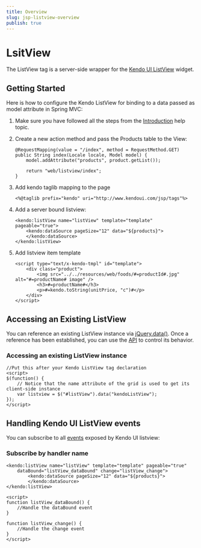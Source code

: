 ```yaml
---
title: Overview
slug: jsp-listview-overview
publish: true
---
```


# LsitView

The ListView tag is a server-side wrapper for the [Kendo UI ListView](http://docs.kendoui.com/api/web/listview) widget.

## Getting Started

Here is how to configure the Kendo ListView for binding to a data passed as model attribute in Spring MVC:

1.  Make sure you have followed all the steps from the [Introduction](http://docs.kendoui.com/getting-started/using-kendo-with/jsp/introduction) help topic.

2.  Create a new action method and pass the Products table to the View:

        @RequestMapping(value = "/index", method = RequestMethod.GET)
        public String index(Locale locale, Model model) {
            model.addAttribute("products", product.getList());
    
            return "web/listview/index";
        }

3.  Add kendo taglib mapping to the page

        <%@taglib prefix="kendo" uri="http://www.kendoui.com/jsp/tags"%>

4.  Add a server bound listview:

        <kendo:listView name="listView" template="template" pageable="true">
			<kendo:dataSource pageSize="12" data="${products}">		
			</kendo:dataSource>		
		</kendo:listView>

5.	Add listview item template

		<script type="text/x-kendo-tmpl" id="template">
			<div class="product">
		        <img src="../../resources/web/foods/#=productId#.jpg" alt="#=productName# image" />
		        <h3>#=productName#</h3>
		    	<p>#=kendo.toString(unitPrice, "c")#</p>
			</div>
		</script>

## Accessing an Existing ListView

You can reference an existing ListView instance via [jQuery.data()](http://api.jquery.com/jQuery.data/).
Once a reference has been established, you can use the [API](http://docs.kendoui.com/api/web/listview#methods) to control its behavior.

### Accessing an existing ListView instance

    //Put this after your Kendo ListView tag declaration
    <script>
    $(function() {
        // Notice that the name attribute of the grid is used to get its client-side instance
        var listview = $("#listView").data("kendoListView");
    });
    </script>


## Handling Kendo UI ListView events

You can subscribe to all [events](http://docs.kendoui.com/api/web/listview#events) exposed by Kendo UI listview:


### Subscribe by handler name

	<kendo:listView name="listView" template="template" pageable="true" 
		dataBound="listView_dataBound" change="listView_change">
			<kendo:dataSource pageSize="12" data="${products}">		
			</kendo:dataSource>		
	</kendo:listView>

    <script>
    function listView_dataBound() {
        //Handle the dataBound event
    }

    function listView_change() {
        //Handle the change event
    }
    </script>
 
